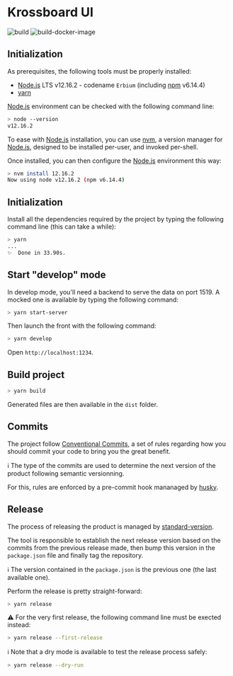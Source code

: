 # Krossboard UI

![build](https://github.com/2-alchemists/krossboard-ui/workflows/build/badge.svg)
![build-docker-image](https://github.com/2-alchemists/krossboard-ui/workflows/Build%20Docker%20image/badge.svg)

## Initialization

As prerequisites, the following tools must be properly installed:

- [Node.js](https://nodejs.org/en/download/) LTS v12.16.2 - codename `Erbium` (including [npm](https://www.npmjs.com/) v6.14.4)
- [yarn](https://yarnpkg.com/lang/en/)

[Node.js][Node.js] environment can be checked with the following command line:

```sh
> node --version
v12.16.2
```

To ease with [Node.js][Node.js] installation, you can use [nvm](https://github.com/nvm-sh/nvm), a version manager for [Node.js][Node.js], designed to be installed per-user, and invoked per-shell.

Once installed, you can then configure the [Node.js][Node.js] environment this way:

```sh
> nvm install 12.16.2
Now using node v12.16.2 (npm v6.14.4)
```

## Initialization

Install all the dependencies required by the project by typing the following command line (this can take a while):

```sh
> yarn
...
✨  Done in 33.90s.
```

## Start "develop" mode

In develop mode, you'll need a backend to serve the data on port 1519. A mocked one is available by typing the following command:

```sh
> yarn start-server
```

Then launch the front with the following command:

```sh
> yarn develop
```

Open `http://localhost:1234`.

## Build project

```sh
> yarn build

```

Generated files are then available in the `dist` folder.

## Commits

The project follow [Conventional Commits](https://www.conventionalcommits.org/), a set of rules regarding how you should commit your code to bring you the great benefit.

ℹ The type of the commits are used to determine the next version of the product following semantic versionning.

For this, rules are enforced by a pre-commit hook mananaged by [husky](https://github.com/typicode/husky).

## Release

The process of releasing the product is managed by [standard-version](https://github.com/conventional-changelog/standard-version).

The tool is responsible to establish the next release version based on the commits from the previous release made, then bump this version in the `package.json` file and finally tag the repository.

ℹ The version contained in the `package.json` is the previous one (the last available one).

Perform the release is pretty straight-forward:

```sh
> yarn release
```

⚠️ For the very first release, the following command line must be exected instead:

```sh
> yarn release --first-release
```

ℹ Note that a dry mode is available to test the release process safely:

```sh
> yarn release --dry-run
```

[Node.js]: https://nodejs.org/
